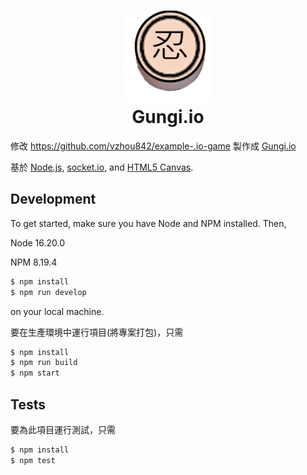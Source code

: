 <h1 align="center">
    <img alt="Gungi.io Game" title="Gungi.io Game" src="https://github.com/butterwenz/Gungi.io/blob/Chess_game/public/assets/w5.png" width="140"> <br />
    Gungi.io
</h1>

修改 https://github.com/vzhou842/example-.io-game 製作成 [Gungi.io](https://github.com/butterwenz/Gungi.io)

基於 [Node.js](https://nodejs.org/), [socket.io](https://socket.io/), and [HTML5 Canvas](https://www.w3schools.com/html/html5_canvas.asp).

## Development

To get started, make sure you have Node and NPM installed. Then,

Node 16.20.0

NPM  8.19.4
```bash
$ npm install
$ npm run develop
```

on your local machine.

要在生產環境中運行項目(將專案打包)，只需
```bash
$ npm install
$ npm run build
$ npm start
```

## Tests

要為此項目運行測試，只需
```bash
$ npm install
$ npm test
```
